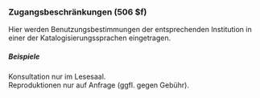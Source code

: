 ### Zugangsbeschränkungen (506 $f)

Hier werden Benutzungsbestimmungen der entsprechenden Institution in einer der Katalogisierungssprachen eingetragen.

##### Beispiele  
Konsultation nur im Lesesaal.  
Reproduktionen nur auf Anfrage (ggfl. gegen Gebühr).